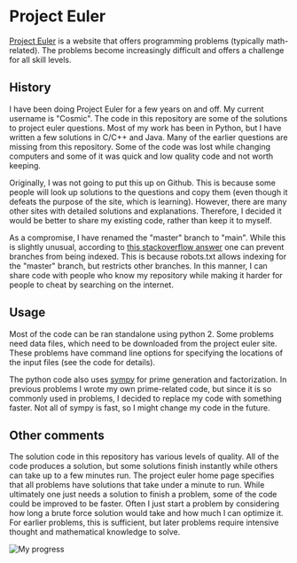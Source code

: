 # Project Euler

[Project Euler](https://projecteuler.net/) is a website that offers
programming problems (typically math-related). The problems become
increasingly difficult and offers a challenge for all skill levels.

## History

I have been doing Project Euler for a few years on and off. My current
username is "Cosmic". The code in this repository are some of the solutions
to project euler questions. Most of my work has been in Python, but I have
written a few solutions in C/C++ and Java. Many of the earlier questions are
missing from this repository. Some of the code was lost while changing
computers and some of it was quick and low quality code and not worth
keeping.

Originally, I was not going to put this up on Github. This is because some
people will look up solutions to the questions and copy them (even though
it defeats the purpose of the site, which is learning). However, there are
many other sites with detailed solutions and explanations. Therefore, I
decided it would be better to share my existing code, rather than keep it to
myself.

As a compromise, I have renamed the "master" branch to "main". While this is
slightly unusual, according to [this stackoverflow answer](http://stackoverflow.com/a/15987482)
one can prevent branches from being indexed. This is because robots.txt allows
indexing for the "master" branch, but restricts other branches. In this manner,
I can share code with people who know my repository while making it harder for
people to cheat by searching on the internet.

## Usage

Most of the code can be ran standalone using python 2. Some problems need
data files, which need to be downloaded from the project euler site. These
problems have command line options for specifying the locations of the
input files (see the code for details).

The python code also uses [sympy](http://www.sympy.org/en/index.html) for
prime generation and factorization. In previous problems I wrote my own
prime-related code, but since it is so commonly used in problems, I decided
to replace my code with something faster. Not all of sympy is fast, so I
might change my code in the future.

## Other comments

The solution code in this repository has various levels of quality. All of
the code produces a solution, but some solutions finish instantly while
others can take up to a few minutes run. The project euler home page
specifies that all problems have solutions that take under a minute to run.
While ultimately one just needs a solution to finish a problem, some of the
code could be improved to be faster. Often I just start a problem by considering
how long a brute force solution would take and how much I can optimize it. For
earlier problems, this is sufficient, but later problems require intensive
thought and mathematical knowledge to solve.

![My progress](https://projecteuler.net/profile/Cosmic.png)
